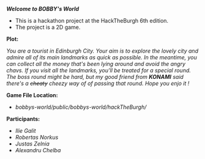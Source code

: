 ***Welcome to BOBBY's World***

- This is a hackathon project at the HackTheBurgh 6th edition.
- The project is a 2D game.

**Plot:**

*You are a tourist in Edinburgh City. Your aim is to explore the lovely city and admire all of its main landmarks as quick as possible.
In the meantime, you can collect all the money that's been lying around and avoid the angry chavs. 
If you visit all the landmarks, you'll be treated for a special round.
The boss round might be hard, but my good friend from **KONAMI** said there's a ~~cheaty~~ cheezy way of of passing that round.
Hope you enjo it !*

**Game File Location:**
- *bobbys-world/public/bobbys-world/hackTheBurgh/*


**Participants:**

- *Ilie Galit*
- *Robertas Norkus*
- *Justas Zelnia*
- *Alexandru Chelba*
